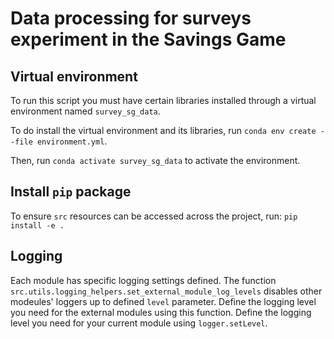 # Data processing for surveys experiment in the Savings Game

## Virtual environment
To run this script you must have certain libraries installed through a virtual environment named `survey_sg_data`.

To do install the virtual environment and its libraries, run `conda env create --file environment.yml`.

Then, run `conda activate survey_sg_data` to activate the environment.

## Install `pip` package
To ensure `src` resources can be accessed across the project, run:
`pip install -e .`

## Logging
Each module has specific logging settings defined. The function `src.utils.logging_helpers.set_external_module_log_levels` disables other modeules' loggers up to defined `level` parameter. Define the logging level you need for the external modules using this function. Define the logging level you need for your current module using `logger.setLevel`.
